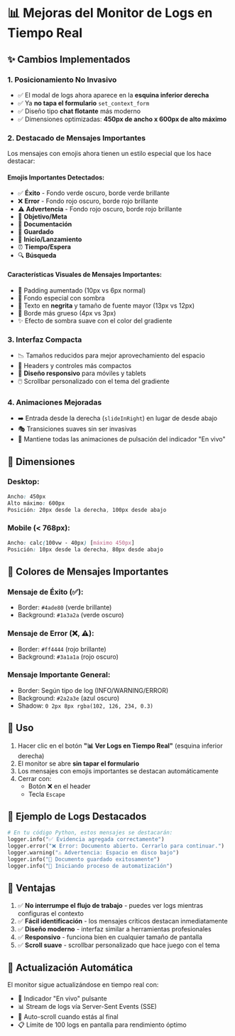 # 📊 Mejoras del Monitor de Logs en Tiempo Real

## ✨ Cambios Implementados

### 1. **Posicionamiento No Invasivo**
- ✅ El modal de logs ahora aparece en la **esquina inferior derecha**
- ✅ Ya **no tapa el formulario** `set_context_form`
- ✅ Diseño tipo **chat flotante** más moderno
- ✅ Dimensiones optimizadas: **450px de ancho x 600px de alto máximo**

### 2. **Destacado de Mensajes Importantes**
Los mensajes con emojis ahora tienen un estilo especial que los hace destacar:

#### Emojis Importantes Detectados:
- ✅ **Éxito** - Fondo verde oscuro, borde verde brillante
- ❌ **Error** - Fondo rojo oscuro, borde rojo brillante
- ⚠️ **Advertencia** - Fondo rojo oscuro, borde rojo brillante
- 🎯 **Objetivo/Meta**
- 📝 **Documentación**
- 💾 **Guardado**
- 🚀 **Inicio/Lanzamiento**
- ⏰ **Tiempo/Espera**
- 🔍 **Búsqueda**

#### Características Visuales de Mensajes Importantes:
- 📏 Padding aumentado (10px vs 6px normal)
- 🎨 Fondo especial con sombra
- 💪 Texto en **negrita** y tamaño de fuente mayor (13px vs 12px)
- 🌈 Borde más grueso (4px vs 3px)
- ✨ Efecto de sombra suave con el color del gradiente

### 3. **Interfaz Compacta**
- 📉 Tamaños reducidos para mejor aprovechamiento del espacio
- 🎯 Headers y controles más compactos
- 📱 **Diseño responsivo** para móviles y tablets
- 🖱️ Scrollbar personalizado con el tema del gradiente

### 4. **Animaciones Mejoradas**
- ➡️ Entrada desde la derecha (`slideInRight`) en lugar de desde abajo
- 🎭 Transiciones suaves sin ser invasivas
- 💫 Mantiene todas las animaciones de pulsación del indicador "En vivo"

## 📐 Dimensiones

### Desktop:
```css
Ancho: 450px
Alto máximo: 600px
Posición: 20px desde la derecha, 100px desde abajo
```

### Mobile (< 768px):
```css
Ancho: calc(100vw - 40px) [máximo 450px]
Posición: 10px desde la derecha, 80px desde abajo
```

## 🎨 Colores de Mensajes Importantes

### Mensaje de Éxito (✅):
- Border: `#4ade80` (verde brillante)
- Background: `#1a3a2a` (verde oscuro)

### Mensaje de Error (❌, ⚠️):
- Border: `#ff4444` (rojo brillante)
- Background: `#3a1a1a` (rojo oscuro)

### Mensaje Importante General:
- Border: Según tipo de log (INFO/WARNING/ERROR)
- Background: `#2a2a3e` (azul oscuro)
- Shadow: `0 2px 8px rgba(102, 126, 234, 0.3)`

## 🔧 Uso

1. Hacer clic en el botón **"📊 Ver Logs en Tiempo Real"** (esquina inferior derecha)
2. El monitor se abre **sin tapar el formulario**
3. Los mensajes con emojis importantes se destacan automáticamente
4. Cerrar con:
   - Botón ❌ en el header
   - Tecla `Escape`

## 📝 Ejemplo de Logs Destacados

```python
# En tu código Python, estos mensajes se destacarán:
logger.info("✅ Evidencia agregada correctamente")
logger.error("❌ Error: Documento abierto. Cerrarlo para continuar.")
logger.warning("⚠️ Advertencia: Espacio en disco bajo")
logger.info("💾 Documento guardado exitosamente")
logger.info("🚀 Iniciando proceso de automatización")
```

## 🎯 Ventajas

1. ✅ **No interrumpe el flujo de trabajo** - puedes ver logs mientras configuras el contexto
2. ✅ **Fácil identificación** - los mensajes críticos destacan inmediatamente
3. ✅ **Diseño moderno** - interfaz similar a herramientas profesionales
4. ✅ **Responsivo** - funciona bien en cualquier tamaño de pantalla
5. ✅ **Scroll suave** - scrollbar personalizado que hace juego con el tema

## 🔄 Actualización Automática

El monitor sigue actualizándose en tiempo real con:
- 🔴 Indicador "En vivo" pulsante
- 📊 Stream de logs vía Server-Sent Events (SSE)
- 🔄 Auto-scroll cuando estás al final
- 📋 Límite de 100 logs en pantalla para rendimiento óptimo
